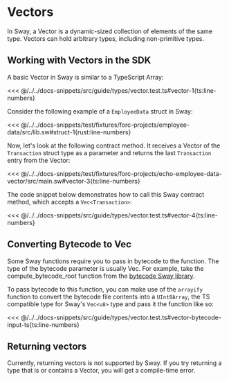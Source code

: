 # Vectors

In Sway, a Vector is a dynamic-sized collection of elements of the same type. Vectors can hold arbitrary types, including non-primitive types.

## Working with Vectors in the SDK

A basic Vector in Sway is similar to a TypeScript Array:

<<< @/../../docs-snippets/src/guide/types/vector.test.ts#vector-1{ts:line-numbers}

Consider the following example of a `EmployeeData` struct in Sway:

<<< @/../../docs-snippets/test/fixtures/forc-projects/employee-data/src/lib.sw#struct-1{rust:line-numbers}

Now, let's look at the following contract method. It receives a Vector of the `Transaction` struct type as a parameter and returns the last `Transaction` entry from the Vector:

<<< @/../../docs-snippets/test/fixtures/forc-projects/echo-employee-data-vector/src/main.sw#vector-3{ts:line-numbers}

The code snippet below demonstrates how to call this Sway contract method, which accepts a `Vec<Transaction>`:

<<< @/../../docs-snippets/src/guide/types/vector.test.ts#vector-4{ts:line-numbers}

## Converting Bytecode to Vec<u8>

Some Sway functions require you to pass in bytecode to the function. The type of the bytecode parameter is usually Vec<u8>. For example, take the compute_bytecode_root function from the [bytecode Sway library](https://fuellabs.github.io/sway-libs/book/bytecode/index.html?highlight=bytecode#using-the-bytecode-library-in-sway).

To pass bytecode to this function, you can make use of the `arrayify` function to convert the bytecode file contents into a `UInt8Array`, the TS compatible type for Sway's `Vec<u8>` type and pass it the function like so:

<<< @/../../docs-snippets/src/guide/types/vector.test.ts#vector-bytecode-input-ts{ts:line-numbers}

## Returning vectors

Currently, returning vectors is not supported by Sway. If you try returning a type that is or contains a Vector, you will get a compile-time error.
